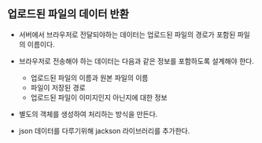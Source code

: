## 업로드된 파일의 데이터 반환
- 서버에서 브라우저로 전달되야하는 데이터는 업로드된 파일의 경로가 포함된 파일의 이름이다.
- 브라우저로 전송해야 하는 데이터는 다음과 같은 정보를 포함하도록 설계해야 한다.
    - 업로드된 파일의 이름과 원본 파일의 이름
    - 파일이 저장된 경로
    - 업로드된 파일이 이미지인지 아닌지에 대한 정보

- 별도의 객체를 생성하여 처리하는 방식을 만든다.

- json 데이터를 다루기위해 jackson 라이브러리를 추가한다.
```java

```